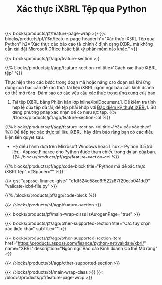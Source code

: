 ﻿---
title: Xác thực iXBRL Tệp qua Python
description: Mã mẫu để xác thực tệp iXBRL. Sử dụng API mã mẫu để xác thực hàng loạt iXBRL tệp trong các ứng dụng dựa trên Python. 
url: /vi/python-net/validate/ixbrl/
family: finance
platformtag: python
feature: validate
informat: iXBRL
outformat: 
otherformats: 
---
{{< blocks/products/pf/feature-page-wrap >}}
{{< blocks/products/pf/i18n/feature-page-header h1="Xác thực iXBRL Tệp qua Python" h2="Xác thực các báo cáo tài chính ở định dạng iXBRL mà không cần cài đặt Microsoft Office hoặc bất kỳ phần mềm nào khác." >}}

{{< blocks/products/pf/agp/feature-section >}}

{{% blocks/products/pf/agp/feature-section-col title="Cách xác thực iXBRL tệp" %}}

Thực hiện theo các bước trong đoạn mã hoặc nâng cao đoạn mã khi ứng dụng của bạn cần để xác thực tài liệu iXBRL ngôn ngữ báo cáo kinh doanh có thể mở rộng. Đảm bảo có các yêu cầu xác thực trong ứng dụng của bạn.

1. Tải tệp iXBRL bằng Phiên bản lớp InlineXbrlDocument.1. Để kiểm tra tính hợp lệ của tệp đã tải, để tệp phải khớp với [Đặc điểm kỹ thuật iXBRL](http://www.xbrl.org/specification/inlinexbrl-part1/rec-2013-11-18/inlinexbrl-part1-rec-2013-11-18.html)1. Sử dụng phương pháp xác nhận để có hiệu lực tệp.
{{% /blocks/products/pf/agp/feature-section-col %}}

{{% blocks/products/pf/agp/feature-section-col title="Yêu cầu xác thực" %}}
Để tiếp tục xác thực tài liệu iXBRL, hãy đảm bảo rằng bạn có các điều kiện tiên quyết sau. 
- Hệ điều hành dựa trên Microsoft Windows hoặc Linux.- Python 3.5 trở lên.- Aspose.Finance cho Python được tham chiếu trong dự án của bạn.{{% /blocks/products/pf/agp/feature-section-col %}}

{{% blocks/products/pf/agp/code-block title="Python mã để xác thực iXBRL tệp" offSpacer="" %}}

{{< gist "aspose-finance-gists" "e1df624c58dc6f522a87f29ceb041dd9" "validate-ixbrl-file.py" >}}

{{% /blocks/products/pf/agp/code-block %}}

{{< /blocks/products/pf/agp/feature-section >}}

{{< blocks/products/pf/main-wrap-class isAutogenPage="true" >}}

{{< blocks/products/pf/agp/other-supported-section title="Các tùy chọn xác thực khác" subTitle="" >}}

{{< blocks/products/pf/agp/other-supported-section-item href="https://products.aspose.com/finance/python-net/validate/xbrl/" name="XBRL" description="Ngôn ngữ Báo cáo Kinh doanh Có thể Mở rộng" >}}

{{< /blocks/products/pf/agp/other-supported-section >}}

{{< /blocks/products/pf/main-wrap-class >}}
{{< /blocks/products/pf/feature-page-wrap >}}